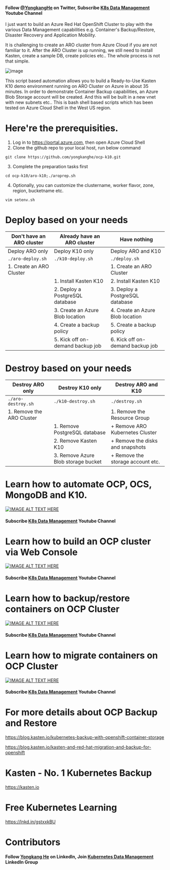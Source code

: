 #### Follow [@YongkangHe](https://twitter.com/yongkanghe) on Twitter, Subscribe [K8s Data Management](https://www.youtube.com/channel/UCm-sw1b23K-scoVSCDo30YQ?sub_confirmation=1) Youtube Channel

I just want to build an Azure Red Hat OpenShift Cluster to play with the various Data Management capabilities e.g. Container's Backup/Restore, Disaster Recovery and Application Mobility. 

It is challenging to create an ARO cluster from Azure Cloud if you are not familiar to it. After the ARO Cluster is up running, we still need to install Kasten, create a sample DB, create policies etc.. The whole process is not that simple.

![image](https://pbs.twimg.com/media/FGZh1BPVQAEE0Qq?format=jpg&name=small)

This script based automation allows you to build a Ready-to-Use Kasten K10 demo environment running on ARO Cluster on Azure in about 35 minutes. In order to demonstrate Container Backup capabilities, an Azure Blob Storage account will be created. And this will be built in a new vnet with new subnets etc.. This is bash shell based scripts which has been tested on Azure Cloud Shell in the West US region. 

# Here're the prerequisities. 
1. Log in to https://portal.azure.com, then open Azure Cloud Shell
2. Clone the github repo to your local host, run below command
````
git clone https://github.com/yongkanghe/ocp-k10.git
````
3. Complete the preparation tasks first
````
cd ocp-k10/aro-k10;./aroprep.sh
````
4. Optionally, you can customize the clustername, worker flavor, zone, region, bucketname etc.
````
vim setenv.sh
````

# Deploy based on your needs

| Don't have an ARO cluster | Already have an ARO cluster      | Have nothing                     |
|---------------------------|----------------------------------|----------------------------------|
| Deploy ARO only           | Deploy K10 only                  | Deploy ARO and K10               |
| ``` ./aro-deploy.sh ```   | ``` ./k10-deploy.sh ```          | ``` ./deploy.sh ```              |
| 1. Create an ARO Cluster  |                                  | 1. Create an ARO Cluster         |
|                           | 1. Install Kasten K10            | 2. Install Kasten K10            |
|                           | 2. Deploy a PostgreSQL database  | 3. Deploy a PostgreSQL database  |
|                           | 3. Create an Azure Blob location | 4. Create an Azure Blob location |
|                           | 4. Create a backup policy        | 5. Create a backup policy        |
|                           | 5. Kick off on-demand backup job | 6. Kick off on-demand backup job |

# Destroy based on your needs

| Destroy ARO only          | Destroy K10 only                     | Destroy ARO and K10                 |
|---------------------------|--------------------------------------|-------------------------------------|
| ``` ./aro-destroy.sh ```  | ``` ./k10-destroy.sh ```             | ``` ./destroy.sh ```                |
| 1. Remove the ARO Cluster |                                      | 1. Remove the Resource Group        |
|                           | 1. Remove PostgreSQL database        |    + Remove ARO Kubernetes Cluster  |
|                           | 2. Remove Kasten K10                 |    + Remove the disks and snapshots |
|                           | 3. Remove Azure Blob storage bucket  |    + Remove the storage account etc.|

# Learn how to automate OCP, OCS, MongoDB and K10.
[![IMAGE ALT TEXT HERE](https://img.youtube.com/vi/HohBSwDjtmM/0.jpg)](https://www.youtube.com/watch?v=HohBSwDjtmM)
#### Subscribe [K8s Data Management](https://www.youtube.com/channel/UCm-sw1b23K-scoVSCDo30YQ?sub_confirmation=1) Youtube Channel

# Learn how to build an OCP cluster via Web Console
[![IMAGE ALT TEXT HERE](https://img.youtube.com/vi/FDvY9PSxgAQ/0.jpg)](https://www.youtube.com/watch?v=FDvY9PSxgAQ)
#### Subscribe [K8s Data Management](https://www.youtube.com/channel/UCm-sw1b23K-scoVSCDo30YQ?sub_confirmation=1) Youtube Channel

# Learn how to backup/restore containers on OCP Cluster
[![IMAGE ALT TEXT HERE](https://img.youtube.com/vi/zMKIOCuEPyI/0.jpg)](https://www.youtube.com/watch?v=zMKIOCuEPyI)
#### Subscribe [K8s Data Management](https://www.youtube.com/channel/UCm-sw1b23K-scoVSCDo30YQ?sub_confirmation=1) Youtube Channel

# Learn how to migrate containers on OCP Cluster
[![IMAGE ALT TEXT HERE](https://img.youtube.com/vi/mjG-GOnJ-Lo/0.jpg)](https://www.youtube.com/watch?v=mjG-GOnJ-Lo)
#### Subscribe [K8s Data Management](https://www.youtube.com/channel/UCm-sw1b23K-scoVSCDo30YQ?sub_confirmation=1) Youtube Channel

# For more details about OCP Backup and Restore
https://blog.kasten.io/kubernetes-backup-with-openshift-container-storage

https://blog.kasten.io/kasten-and-red-hat-migration-and-backup-for-openshift

# Kasten - No. 1 Kubernetes Backup
https://kasten.io 

# Free Kubernetes Learning
https://lnkd.in/gstxxkBU

# Contributors

#### Follow [Yongkang He](http://yongkang.cloud) on LinkedIn, Join [Kubernetes Data Management](https://www.linkedin.com/groups/13983251) LinkedIn Group
